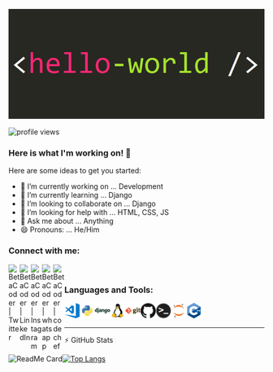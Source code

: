 <!--<h3 align="center">
![image](https://user-images.githubusercontent.com/6764957/87082196-3418a980-c25d-11ea-9987-0d9787d54100.png)
</h3> -->

[![image](https://raw.githubusercontent.com/badascoder/badascoder/main/hello-world.gif)](https://github.com/badascoder?tab=repositories)

<p>
  <img src="https://gpvc.arturio.dev/badascoder" alt="profile views">
</p>


### Here is what I'm working on! 👋


Here are some ideas to get you started:

- 🔭 I’m currently working on ... Development
- 🌱 I’m currently learning ... Django
- 👯 I’m looking to collaborate on ... Django
- 🤔 I’m looking for help with ... HTML, CSS, JS
- 💬 Ask me about ... Anything
- 😄 Pronouns: ... He/Him

### Connect with me:
[<img align="left" alt="BetaCoder | Twitter" width="22px" src="https://cdn.jsdelivr.net/npm/simple-icons@v3/icons/twitter.svg" />][twitter]
[<img align="left" alt="BetaCoder | LinkedIn" width="22px" src="https://cdn.jsdelivr.net/npm/simple-icons@v3/icons/linkedin.svg" />][linkedin]
[<img align="left" alt="BetaCoder | Instagram" width="22px" src="https://cdn.jsdelivr.net/npm/simple-icons@v3/icons/instagram.svg" />][instagram]
[<img align="left" alt="BetaCoder | whatsapp" width="22px" src="https://cdn.jsdelivr.net/npm/simple-icons@v3/icons/whatsapp.svg" />][whatsapp]
[<img align="left" alt="BetaCoder | codechef" width="22px" src="https://cdn.jsdelivr.net/npm/simple-icons@v3/icons/codechef.svg" />][codechef]
<br />

### Languages and Tools:

<img align="left" alt="Visual Studio Code" width="30px" src="https://raw.githubusercontent.com/github/explore/80688e429a7d4ef2fca1e82350fe8e3517d3494d/topics/visual-studio-code/visual-studio-code.png" />
<img align="left" alt="python" width="30px" src="https://raw.githubusercontent.com/github/explore/80688e429a7d4ef2fca1e82350fe8e3517d3494d/topics/python/python.png" />
<img align="left" alt="django" width="30px" src="https://raw.githubusercontent.com/github/explore/80688e429a7d4ef2fca1e82350fe8e3517d3494d/topics/django/django.png" />
<img align="left" alt="django" width="30px" src="https://raw.githubusercontent.com/github/explore/80688e429a7d4ef2fca1e82350fe8e3517d3494d/topics/linux/linux.png" />
<img align="left" alt="Git" width="30px" src="https://raw.githubusercontent.com/github/explore/80688e429a7d4ef2fca1e82350fe8e3517d3494d/topics/git/git.png" />
<img align="left" alt="GitHub" width="30px" src="https://raw.githubusercontent.com/github/explore/78df643247d429f6cc873026c0622819ad797942/topics/github/github.png" />
<img align="left" alt="Terminal" width="30px" src="https://raw.githubusercontent.com/github/explore/80688e429a7d4ef2fca1e82350fe8e3517d3494d/topics/terminal/terminal.png" />
<img align="left" alt="Jupyter Notebook" width="30px" src="https://raw.githubusercontent.com/github/explore/80688e429a7d4ef2fca1e82350fe8e3517d3494d/topics/jupyter-notebook/jupyter-notebook.png" />
<img align="left" alt="C++" width="30px" src="https://raw.githubusercontent.com/github/explore/80688e429a7d4ef2fca1e82350fe8e3517d3494d/topics/cpp/cpp.png" />
<br />
<br />

---
:zap: GitHub Stats

![ReadMe Card](https://github-readme-stats.codestackr.vercel.app/api?username=badascoder&show_icons=true&theme=radical)[![Top Langs](https://github-readme-stats.vercel.app/api/top-langs/?username=badascoder&layout=compact&theme=radical)](https://github.com/badascoder/)


[twitter]: https://twitter.com/KotreshGB4
[instagram]: https://www.instagram.com/mr_kotresh_gb/?hl=en
[linkedin]: https://www.linkedin.com/in/kotresh-g-36970a171/
[whatsapp]: https://wa.me/+918884861800
[codechef]: https://www.codechef.com/users/bgkotresh
